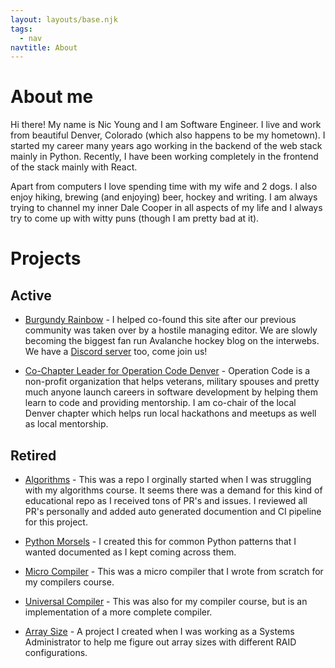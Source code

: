 ```yaml
---
layout: layouts/base.njk
tags:
  - nav
navtitle: About 
---
```


# About me

Hi there! My name is Nic Young and I am Software Engineer. I live and work from
beautiful Denver, Colorado (which also happens to be my hometown). I started my
career many years ago working in the backend of the web stack mainly in Python.
Recently, I have been working completely in the frontend of the stack mainly
with React.

Apart from computers I love spending time with my wife and 2 dogs. I also enjoy
hiking, brewing (and enjoying) beer, hockey and writing. I am always trying to
channel my inner Dale Cooper in all aspects of my life and I always try to come
up with witty puns (though I am pretty bad at it).

# Projects

## Active
- [Burgundy Rainbow](https://burgundy-rainbow.com/) - I helped co-found this
  site after our previous community was taken over by a hostile managing editor.
  We are slowly becoming the biggest fan run Avalanche hockey blog on the
  interwebs. We have a [Discord server](https://discord.gg/5HqQrgf) too, come join us!

- [Co-Chapter Leader for Operation Code Denver](https://www.operationcode.org/) - 
  Operation Code is a non-profit organization that helps veterans, military
  spouses and pretty much anyone launch careers in software development by
  helping them learn to code and providing mentorship. I am co-chair of the
  local Denver chapter which helps run local hackathons and meetups as well as
  local mentorship.


## Retired 

- [Algorithms](https://github.com/nryoung/algorithms) - This was a repo I
  orginally started when I was struggling with my algorithms course. It seems
  there was a demand for this kind of educational repo as I received tons of PR's
  and issues. I reviewed all PR's personally and added auto generated
  documention and CI pipeline for this project.

- [Python Morsels](https://github.com/nryoung/python_morsels) - I created this
  for common Python patterns that I wanted documented as I kept coming across
  them.

- [Micro Compiler](https://github.com/nryoung/micro_compiler) - This was a micro
  compiler that I wrote from scratch for my compilers course.

- [Universal Compiler](https://github.com/nryoung/universal_compiler) - This was
	also for my compiler course, but is an implementation of a more complete compiler.

- [Array Size](https://github.com/nryoung/Array-Size) - A project I created when I
  was working as a Systems Administrator to help me figure out array sizes with
  different RAID configurations.
